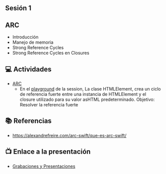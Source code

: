 Sesión 1
-

## ARC

- Introducción
- Manejo de memoria
- Strong Reference Cycles
- Strong Reference Cycles en Closures

## 💻 Actividades
- [ARC](https://leetcode.com/playground/)
    - En el [playground](https://github.com/wizelineacademy/BAZiOS3-2023/tree/week6-exercises/curso/semana_6/sesion_1/ExampleARC.playground) de la session, La clase HTMLElement, crea un ciclo de referencia fuerte entre una instancia de HTMLElement y el closure utilizado para su valor asHTML       predeterminado. Objetivo: Resolver la referencia fuerte
    

## 📚 Referencias
- https://alexandrefreire.com/arc-swift/que-es-arc-swift/

## 📺 Enlace a la presentación 
- [Grabaciones y Presentaciones](/Grabaciones_y_Presentaciones.md)
